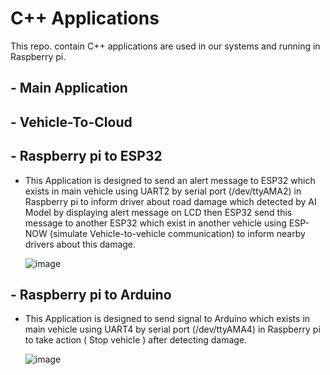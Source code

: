 # C++ Applications
This repo. contain C++ applications are used in our systems and running in Raspberry pi.

## - Main Application 
## - Vehicle-To-Cloud 
## - Raspberry pi to ESP32 

  - This Application is designed to send an alert message to ESP32 which exists in main vehicle using UART2 by serial port (/dev/ttyAMA2) in Raspberry pi to inform driver about road damage which
    detected by AI Model by displaying alert message on LCD then ESP32 send this message to another ESP32 which exist in another vehicle using ESP-NOW (simulate Vehicle-to-vehicle communication) to
     inform nearby drivers about this damage.

    ![image](https://github.com/user-attachments/assets/9888d483-9af4-4ca9-9766-1625770648a5)

    
## - Raspberry pi to Arduino 

  - This Application is designed to send signal to Arduino which exists in main vehicle using UART4 by serial port (/dev/ttyAMA4) in Raspberry pi to take action ( Stop vehicle ) after detecting
     damage.

    ![image](https://github.com/user-attachments/assets/7536c4c6-11b5-488b-a295-05913424de47)
